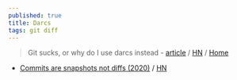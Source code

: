 ```yaml
---
published: true
title: Darcs
tags: git diff
---
```

> Git sucks, or why do I use darcs instead - [article](http://komar.in/en/git-sucks-or-why-do-I-use-darcs-instead/) / [HN](https://news.ycombinator.com/item?id=3947103) / [Home](http://darcs.net/)

- [Commits are snapshots not diffs (2020)](https://github.blog/2020-12-17-commits-are-snapshots-not-diffs/) / [HN](https://news.ycombinator.com/item?id=26741829)